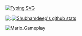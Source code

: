 [![Typing SVG](https://readme-typing-svg.herokuapp.com?font=Lora&size=21&duration=4999&pause=1000&color=3EA2CA&center=true&vCenter=true&random=false&width=435&lines=Oi+sou+a+Chayanne)](https://git.io/typing-svg)



<a href="https://github.com/Chayanns">
  <img align="center" src="https://github-readme-stats.vercel.app/api/top-langs/?username=Chayanns&theme=dark&hide_langs_below=1" />
</a>
<a href="https://github.com/Chayanns">
 <img align="center" src="https://github-readme-stats.vercel.app/api?username=Chayanns&show_icons=true&theme=dark&line_height=27" alt="Shubhamdeep's github stats"/>
</a>















![Mario_Gameplay](https://github.com/Chayanns/chayanns/assets/149504061/3321bb55-c5e2-497f-b660-e22481b78978)

